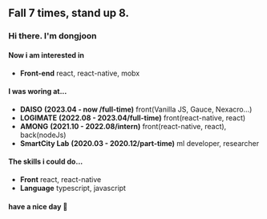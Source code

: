 ## Fall 7 times, stand up 8.
### Hi there. I'm dongjoon</br>
#### Now i am interested in
* __Front-end__ react, react-native, mobx</br>

#### I was woring at... <br/>
* __DAISO__ __(2023.04 - now /full-time)__ front(Vanilla JS, Gauce, Nexacro...)</br>
* __LOGIMATE__ __(2022.08 - 2023.04/full-time)__ front(react-native, react)</br>
* __AMONG__ __(2021.10 - 2022.08/intern)__ front(react-native, react), back(nodeJs)<br/>
* __SmartCity Lab__ __(2020.03 - 2020.12/part-time)__ ml developer, researcher</br>

#### The skills i could do...
* __Front__  react, react-native<br/>
* __Language__  typescript, javascript<br/>

#### have a nice day 👋
